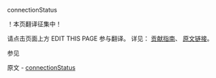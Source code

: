  connectionStatus

 ！本页翻译征集中！

请点击页面上方 EDIT THIS PAGE 参与翻译。
详见：
[贡献指南]( https://github.com/JinMuInfo/MongoDB-Manual-zh/blob/master/CONTRIBUTING.md )、
[原文链接](  https://docs.mongodb.com/manual/reference/command/connectionStatus/  )。

 参见

原文 - [connectionStatus]( https://docs.mongodb.com/manual/reference/command/connectionStatus/ )

